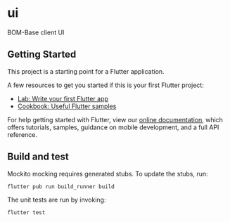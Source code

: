 # ui

BOM-Base client UI

## Getting Started

This project is a starting point for a Flutter application.

A few resources to get you started if this is your first Flutter project:

- [Lab: Write your first Flutter app](https://flutter.dev/docs/get-started/codelab)
- [Cookbook: Useful Flutter samples](https://flutter.dev/docs/cookbook)

For help getting started with Flutter, view our
[online documentation](https://flutter.dev/docs), which offers tutorials,
samples, guidance on mobile development, and a full API reference.

## Build and test

Mockito mocking requires generated stubs. To update the stubs, run:

```shell
flutter pub run build_runner build
```

The unit tests are run by invoking:

```shell
flutter test
```

